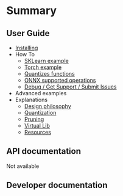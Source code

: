 # Summary

## User Guide

* [Installing](user/basics/installing.md)
* How To
   * [SKLearn example](simple_example_sklearn.md)
   * [Torch example](simple_example_torch.md)
   * [Quantizes functions](reduce_needed_precision.md)
   * [ONNX supported operations](onnx_supported_ops.md)
   * [Debug / Get Support / Submit Issues](debug_support_submit_issues.md)
* Advanced examples
* Explanations
   * [Design philosophy](design_philosophy.md)
   * [Quantization](quantization.md)
   * [Pruning](pruning.md)
   * [Virtual Lib](virtual_lib.md)
   * [Resources](resources.md)

## API documentation

Not available

## Developer documentation
